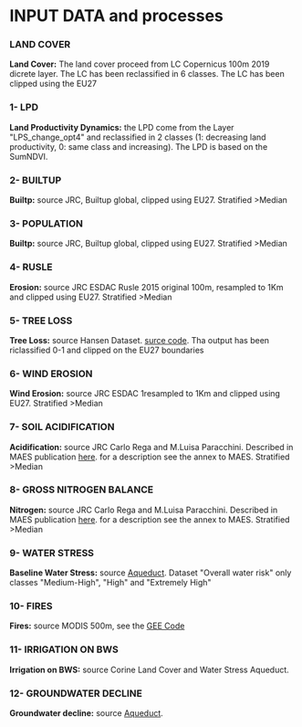 # INPUT DATA and processes
 
### LAND COVER
 **Land Cover:** The land cover proceed from LC Copernicus 100m 2019 dicrete layer. The LC has been reclassified in 6 classes. 
 The LC has been clipped using the EU27
 
### 1- LPD
 **Land Productivity Dynamics:** the LPD come from the Layer "LPS_change_opt4" and reclassified in 2 classes (1: decreasing land productivity, 0: same class and increasing).
 The LPD is based on the SumNDVI.
 
### 2- BUILTUP
 **Builtp:** source JRC, Builtup global, clipped using EU27. Stratified >Median
 
### 3- POPULATION
 **Builtp:** source JRC, Builtup global, clipped using EU27. Stratified >Median
 
### 4- RUSLE
 **Erosion:** source JRC ESDAC Rusle 2015 original 100m, resampled to 1Km and clipped using EU27. Stratified >Median
 
### 5- TREE LOSS
 **Tree Loss:** source Hansen Dataset. [surce code](https://code.earthengine.google.com/21af9632215637b54246464878d6089a). Tha output has been riclassified 0-1 and clipped on the EU27 boundaries
 
### 6- WIND EROSION
 **Wind Erosion:** source JRC ESDAC 1resampled to 1Km and clipped using EU27. Stratified >Median
 
### 7- SOIL ACIDIFICATION
 **Acidification:** source JRC Carlo Rega and M.Luisa Paracchini. Described in MAES publication [here](https://publications.jrc.ec.europa.eu/repository/handle/JRC120383). for a description see the annex to MAES. Stratified >Median
 
### 8- GROSS NITROGEN BALANCE
 **Nitrogen:** source JRC Carlo Rega and M.Luisa Paracchini. Described in MAES publication [here](https://publications.jrc.ec.europa.eu/repository/handle/JRC120383). for a description see the annex to MAES. Stratified >Median
 
### 9- WATER STRESS
 **Baseline Water Stress:** source [Aqueduct](https://www.wri.org/data/aqueduct-global-maps-30-data).
 Dataset "Overall water risk" only classes "Medium-High", "High" and "Extremely High"
 
### 10- FIRES
 **Fires:** source MODIS 500m, see the [GEE Code](https://code.earthengine.google.com/e017edbd1f14539bbad15912bb409015)
 
### 11- IRRIGATION ON BWS
 **Irrigation on BWS:** source Corine Land Cover and Water Stress Aqueduct. 

### 12- GROUNDWATER DECLINE
 **Groundwater decline:** source [Aqueduct](https://www.wri.org/data/aqueduct-global-maps-30-data).

